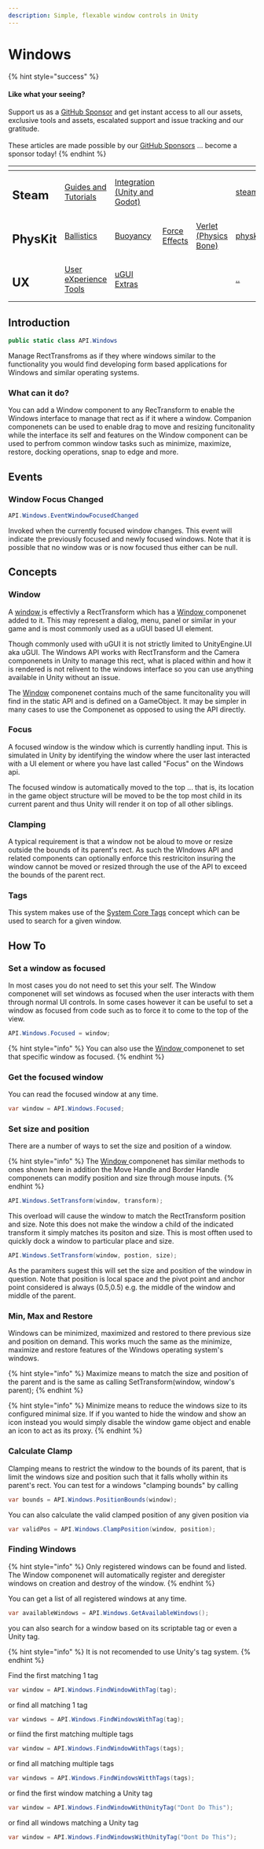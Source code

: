```yaml
---
description: Simple, flexable window controls in Unity
---
```


# Windows

{% hint style="success" %}
#### Like what your seeing?

Support us as a [GitHub Sponsor](../../../) and get instant access to all our assets, exclusive tools and assets, escalated support and issue tracking and our gratitude.\
\
These articles are made possible by our [GitHub Sponsors](../../../) ... become a sponsor today!
{% endhint %}

<table data-view="cards"><thead><tr><th></th><th></th><th></th><th></th><th></th><th data-hidden data-card-target data-type="content-ref"></th><th data-hidden data-card-cover data-type="files"></th></tr></thead><tbody><tr><td><h2>Steam</h2></td><td><a href="../../../company/concepts/steam/">Guides and Tutorials</a></td><td><a href="../../steamworks/">Integration (Unity and Godot)</a></td><td></td><td></td><td><a href="../../../company/concepts/steam/">steam</a></td><td><a href="../../../.gitbook/assets/Steamworks Card.png">Steamworks Card.png</a></td></tr><tr><td><h2>PhysKit</h2></td><td><a href="../../physkit/learning/sample-scenes/1-ballistic-basics.md">Ballistics</a></td><td><a href="../../physkit/learning/sample-scenes/1-buoyancy-example.md">Buoyancy</a></td><td><a href="../../physkit/learning/sample-scenes/1-force-effect-fields.md">Force Effects</a></td><td><a href="../../physkit/learning/sample-scenes/2-verlet-spring-skinned-mesh.md">Verlet (Physics Bone)</a></td><td><a href="../../physkit/">physkit</a></td><td><a href="../../../.gitbook/assets/PhysKit Card.png">PhysKit Card.png</a></td></tr><tr><td><h2>UX</h2></td><td><a href="../learning/core-concepts/">User eXperience Tools</a></td><td><a href="../learning/ugui-extras/">uGUI Extras</a></td><td></td><td></td><td><a href="../">..</a></td><td><a href="../../../.gitbook/assets/Splash Screen (1).png">Splash Screen (1).png</a></td></tr></tbody></table>

## Introduction

```csharp
public static class API.Windows
```

Manage RectTransfroms as if they where windows similar to the functionality you would find developing form based applications for Windows and similar operating systems.

### What can it do?

You can add a Window component to any RecTransform to enable the Windows interface to manage that rect as if it where a window. Companion componenets can be used to enable drag to move and resizing funcitonality while the interface its self and features on the Window component can be used to perfrom common window tasks such as minimize, maximize, restore, docking operations, snap to edge and more.

## Events

### Window Focus Changed

```csharp
API.Windows.EventWindowFocusedChanged
```

Invoked when the currently focused window changes. This event will indicate the previously focused and newly focused windows. Note that it is possible that no window was or is now focused thus either can be null.

## Concepts

### Window

A [window ](../components/window.md)is effectivly a RectTransform which has a [Window ](../components/window.md)componenet added to it. This may represent a dialog, menu, panel or similar in your game and is most commonly used as a uGUI based UI element.&#x20;

Though commonly used with uGUI it is not strictly limited to UnityEngine.UI aka uGUI. The Windows API works with RectTransform and the Camera componenets in Unity to manage this rect, what is placed within and how it is rendered is not relivent to the windows interface so you can use anything available in Unity without an issue.

The [Window](../components/window.md) componenet contains much of the same funcitonality you will find in the static API and is defined on a GameObject. It may be simpler in many cases to use the Componenet as opposed to using the API directly.&#x20;

### Focus

A focused window is the window which is currently handling input. This is simulated in Unity by identifying the window where the user last interacted with a UI element or where you have last called "Focus" on the Windows api.

The focused window is automatically moved to the top ... that is, its location in the game object structure will be moved to be the top most child in its current parent and thus Unity will render it on top of all other siblings.

### Clamping

A typical requirement is that a window not be aloud to move or resize outside the bounds of its parent's rect. As such the WIndows API and related components can optionally enforce this restriciton insuring the window cannot be moved or resized through the use of the API to exceed the bounds of the parent rect.

### Tags

This system makes use of the [System Core Tags](../../system-core/scriptable-tags.md) concept which can be used to search for a given window.

## How To

### Set a window as focused

In most cases you do not need to set this your self. The Window componenet will set windows as focused when the user interacts with them through normal UI controls. In some cases however it can be useful to set a window as focused from code such as to force it to come to the top of the view.

```csharp
API.Windows.Focused = window;
```

{% hint style="info" %}
You can also use the [Window ](../components/window.md)componenet to set that specific window as focused.
{% endhint %}

### Get the focused window

You can read the focused window at any time.

```csharp
var window = API.Windows.Focused;
```

### Set size and position

There are a number of ways to set the size and position of a window.

{% hint style="info" %}
The [Window ](../components/window.md)componenet has similar methods to ones shown here in addition the Move Handle and Border Handle componenets can modify position and size through mouse inputs.
{% endhint %}

```csharp
API.Windows.SetTransform(window, transform);
```

This overload will cause the window to match the RectTransform position and size. Note this does not make the window a child of the indicated transform it simply matches its positon and size. This is most offten used to quickly dock a window to particular place and size.

```csharp
API.Windows.SetTransform(window, postion, size);
```

As the paramiters sugest this will set the size and position of the window in question. Note that position is local space and the pivot point and anchor point considered is always (0.5,0.5) e.g. the middle of the window and middle of the parent.&#x20;

### Min, Max and Restore

Windows can be minimized, maximized and restored to there previous size and position on demand. This works much the same as the minimize, maximize and restore features of the Windows operating system's windows.&#x20;

{% hint style="info" %}
Maximize means to match the size and position of the parent and is the same as calling SetTransform(window, window's parent);
{% endhint %}

{% hint style="info" %}
Minimize means to reduce the windows size to its configured minimal size. If if you wanted to hide the window and show an icon instead you would simply disable the window game object and enable an icon to act as its proxy.
{% endhint %}

### Calculate Clamp

Clamping means to restrict the window to the bounds of its parent, that is limit the windows size and position such that it falls wholly within its parent's rect. You can test for a windows "clamping bounds" by calling

```csharp
var bounds = API.Windows.PositionBounds(window);
```

You can also calculate the valid clamped position of any given position via

```csharp
var validPos = API.Windows.ClampPosition(window, position);
```

### Finding Windows

{% hint style="info" %}
Only registered windows can be found and listed. The Window componenet will automatically register and deregister windows on creation and destroy of the window.
{% endhint %}

You can get a list of all registered windows at any time.

```csharp
var availableWindows = API.Windows.GetAvailableWindows();
```

you can also search for a window based on its scriptable tag or even a Unity tag.

{% hint style="info" %}
It is not recomended to use Unity's tag system.
{% endhint %}

Find the first matching 1 tag

```csharp
var window = API.Windows.FindWindowWithTag(tag);
```

or find all matching 1 tag

```csharp
var windows = API.Windows.FindWindowsWithTag(tag);
```

or fiind the first matching multiple tags

```csharp
var window = API.Windows.FindWindowWithTags(tags);
```

or find all matching multiple tags

```csharp
var windows = API.Windows.FindWindowsWitthTags(tags);
```

or find the first window matching a Unity tag

```csharp
var window = API.Windows.FindWindowWithUnityTag("Dont Do This");
```

or find all windows matching a Unity tag

```csharp
var window = API.Windows.FindWindowsWithUnityTag("Dont Do This");
```

